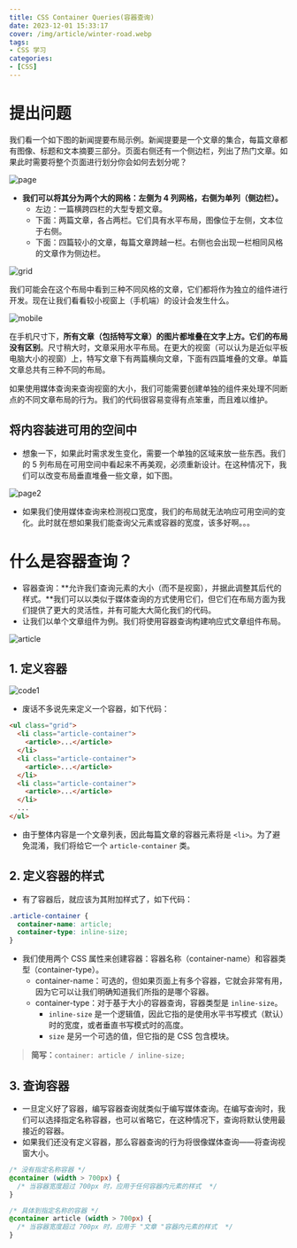 ```yaml
---
title: CSS Container Queries(容器查询)
date: 2023-12-01 15:33:17
cover: /img/article/winter-road.webp
tags:
- CSS 学习
categories:
- [CSS]
---
```


# 提出问题

我们看一个如下图的新闻提要布局示例。新闻提要是一个文章的集合，每篇文章都有图像、标题和文本摘要三部分。页面右侧还有一个侧边栏，列出了热门文章。如果此时需要将整个页面进行划分你会如何去划分呢？

![page](css-container-queries/page.jpg)

* **我们可以将其分为两个大的网格：左侧为 4 列网格，右侧为单列（侧边栏）。**
  * 左边：一篇横跨四栏的大型专题文章。
  * 下面：两篇文章，各占两栏。它们具有水平布局，图像位于左侧，文本位于右侧。
  * 下面：四篇较小的文章，每篇文章跨越一栏。右侧也会出现一栏相同风格的文章作为侧边栏。

![grid](css-container-queries/grid.jpg)

我们可能会在这个布局中看到三种不同风格的文章，它们都将作为独立的组件进行开发。现在让我们看看较小视窗上（手机端）的设计会发生什么。

![mobile](css-container-queries/mobile.jpg)

在手机尺寸下，**所有文章（包括特写文章）的图片都堆叠在文字上方。它们的布局没有区别**。尺寸稍大时，文章采用水平布局。在更大的视窗（可以认为是近似平板电脑大小的视窗）上，特写文章下有两篇横向文章，下面有四篇堆叠的文章。单篇文章总共有三种不同的布局。

如果使用媒体查询来查询视窗的大小，我们可能需要创建单独的组件来处理不同断点的不同文章布局的行为。我们的代码很容易变得有点笨重，而且难以维护。

## 将内容装进可用的空间中

* 想象一下，如果此时需求发生变化，需要一个单独的区域来放一些东西。我们的 5 列布局在可用空间中看起来不再美观，必须重新设计。在这种情况下，我们可以改变布局垂直堆叠一些文章，如下图。

![page2](css-container-queries/page2.jpg)

* 如果我们使用媒体查询来检测视口宽度，我们的布局就无法响应可用空间的变化。此时就在想如果我们能查询父元素或容器的宽度，该多好啊。。。

# 什么是容器查询？

* 容器查询：**允许我们查询元素的大小（而不是视窗），并据此调整其后代的样式。**我们可以以类似于媒体查询的方式使用它们，但它们在布局方面为我们提供了更大的灵活性，并有可能大大简化我们的代码。
* 让我们以单个文章组件为例。我们将使用容器查询构建响应式文章组件布局。

![article](css-container-queries/article.jpg)

## 1. 定义容器

![code1](css-container-queries/code1.jpg)

* 废话不多说先来定义一个容器，如下代码：

```html
<ul class="grid">
  <li class="article-container">
    <article>...</article>
  </li>
  <li class="article-container">
    <article>...</article>
  </li>
  <li class="article-container">
    <article>...</article>
  </li>
  ...
</ul>

```

* 由于整体内容是一个文章列表，因此每篇文章的容器元素将是 `<li>`。为了避免混淆，我们将给它一个 `article-container` 类。

## 2. 定义容器的样式

* 有了容器后，就应该为其附加样式了，如下代码：

```css
.article-container {
  container-name: article;
  container-type: inline-size;
}
```

* 我们使用两个 CSS 属性来创建容器：容器名称（container-name）和容器类型（container-type）。
  * container-name：可选的，但如果页面上有多个容器，它就会非常有用，因为它可以让我们明确知道我们所指的是哪个容器。
  * container-type：对于基于大小的容器查询，容器类型是 `inline-size`。
    * `inline-size` 是一个逻辑值，因此它指的是使用水平书写模式（默认）时的宽度，或者垂直书写模式时的高度。
    * `size` 是另一个可选的值，但它指的是 CSS 包含模块。

> **简写：**`container: article / inline-size;`

## 3. 查询容器

* 一旦定义好了容器，编写容器查询就类似于编写媒体查询。在编写查询时，我们可以选择指定名称容器，也可以省略它，在这种情况下，查询将默认使用最接近的容器。
* 如果我们还没有定义容器，那么容器查询的行为将很像媒体查询——将查询视窗大小。

```css
/* 没有指定名称容器 */
@container (width > 700px) {
  /* 当容器宽度超过 700px 时，应用于任何容器内元素的样式  */
}

/* 具体到指定名称的容器 */
@container article (width > 700px) {
  /* 当容器宽度超过 700px 时，应用于 "文章 "容器内元素的样式  */
}
```